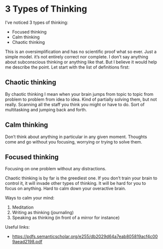 # 3 Types of Thinking

I’ve noticed 3 types of thinking:
* Focused thinking
* Calm thinking
* Chaotic thinking

This is an oversimplification and has no scientific proof what so ever. Just a simple model. it’s not entirely correct nor complete. I don’t say anything about subconscious thinking or anything like that. But I believe it would help me describe the point. Let start with the list of definitions first:

## Chaotic thinking 
By chaotic thinking I mean when your brain jumps from topic to topic from problem to problem from idea to idea. Kind of partially solving them, but not really. Scanning all the staff you think you might or have to do. Sort of multitasking and jumping back and forth.

## Calm thinking
Don’t think about anything in particular in any given moment. Thoughts come and go without you focusing, worrying or trying to solve them.

## Focused thinking
Focusing on one problem without any distractions.

Chaotic thinking is by far is the greediest one. If you don’t train your brain to control it, it will invade other types of thinking. It will be hard for you to focus on anything. Hard to calm down your overactive brain.

Ways to calm your mind:
1. Meditation
2. Writing as thinking (journaling)
3. Speaking as thinking (in front of a mirror for instance)

Useful links:
* https://pdfs.semanticscholar.org/e255/db2029d64a7eab805819acf4c009aead2198.pdf
